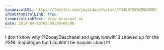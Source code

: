 ```yaml
---
canonicalURL: https://twitter.com/jmjordan/status/455189758629908480
ShowCanonicalLink: true
CanonicalLinkText: View original on
date: 2014-04-13T03:44:30+00:00
---
```

I don't know why @ZooeyDeschanel and @taylorswift13 showed up for the #SNL monologue but I couldn't be happier about it!